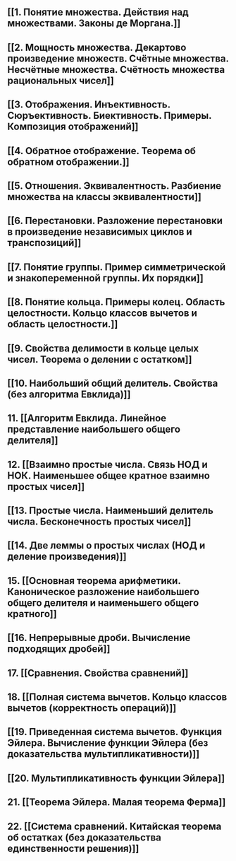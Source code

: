 ## [[1. Понятие множества. Действия над множествами. Законы де Моргана.]]

## [[2. Мощность множества. Декартово произведение множеств. Счётные множества. Несчётные множества. Счётность множества рациональных чисел]]

## [[3. Отображения. Инъективность. Сюръективность. Биективность. Примеры. Композиция отображений]]

## [[4. Обратное отображение. Теорема об обратном отображении.]]

## [[5. Отношения. Эквивалентность. Разбиение множества на классы эквивалентности]]
## [[6. Перестановки. Разложение перестановки в произведение независимых циклов и транспозиций]]

## [[7. Понятие группы. Пример симметрической и знакопеременной группы. Их порядки]]

## [[8. Понятие кольца. Примеры колец. Область целостности. Кольцо классов вычетов и область целостности.]]

## [[9. Свойства делимости в кольце целых чисел. Теорема о делении с остатком]]

## [[10. Наибольший общий делитель. Свойства (без алгоритма Евклида)]]

## 11. [[Алгоритм Евклида. Линейное представление наибольшего общего делителя]]

## 12. [[Взаимно простые числа. Связь НОД и НОК. Наименьшее общее кратное взаимно простых чисел]]

## [[13. Простые числа. Наименьший делитель числа. Бесконечность простых чисел]]

## [[14. Две леммы о простых числах (НОД и деление произведения)]]

## 15. [[Основная теорема арифметики. Каноническое разложение наибольшего общего делителя и наименьшего общего кратного]]

## [[16. Непрерывные дроби. Вычисление подходящих дробей]]

## 17. [[Сравнения. Свойства сравнений]]

## 18. [[Полная система вычетов. Кольцо классов вычетов (корректность операций)]]

## [[19. Приведенная система вычетов. Функция Эйлера. Вычисление функции Эйлера (без доказательства мультипликативности)]]

## [[20. Мультипликативность функции Эйлера]]
## 21. [[Теорема Эйлера. Малая теорема Ферма]]

## 22. [[Система сравнений. Китайская теорема об остатках (без доказательства единственности решения)]]